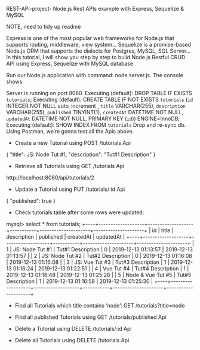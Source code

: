 REST-API-project-
Node.js Rest APIs example with Express, Sequelize &amp; MySQL

NOTE, need to tidy up readme

Express is one of the most popular web frameworks for Node.js that supports routing, middleware, view system… Sequelize is a promise-based Node.js ORM that supports the dialects for Postgres, MySQL, SQL Server… In this tutorial, I will show you step by step to build Node.js Restful CRUD API using Express, Sequelize with MySQL database.


Run our Node.js application with command: node server.js.
The console shows:

Server is running on port 8080.
Executing (default): DROP TABLE IF EXISTS `tutorials`;
Executing (default): CREATE TABLE IF NOT EXISTS `tutorials` (`id` INTEGER NOT NULL auto_increment , `title` VARCHAR(255), `description` VARCHAR(255), `published` TINYINT(1), `createdAt` DATETIME NOT NULL, `updatedAt` DATETIME NOT NULL, PRIMARY KEY (`id`)) ENGINE=InnoDB;
Executing (default): SHOW INDEX FROM `tutorials`
Drop and re-sync db.
Using Postman, we’re gonna test all the Apis above.

- Create a new Tutorial using POST /tutorials Api

{
"title": JS: Node Tut #1,
"description": "Tut#1 Description"
}


- Retrieve all Tutorials using GET /tutorials Api

http://localhost:8080/api/tutorials/2


- Update a Tutorial using PUT /tutorials/:id Api


{
"published": true
}


- Check tutorials table after some rows were updated:


mysql> select * from tutorials;
+----+-------------------+-------------------+-----------+---------------------+---------------------+
| id | title             | description       | published | createdAt           | updatedAt           |
+----+-------------------+-------------------+-----------+---------------------+---------------------+
|  1 | JS: Node Tut #1   | Tut#1 Description |         0 | 2019-12-13 01:13:57 | 2019-12-13 01:13:57 |
|  2 | JS: Node Tut #2   | Tut#2 Description |         0 | 2019-12-13 01:16:08 | 2019-12-13 01:16:08 |
|  3 | JS: Vue Tut #3    | Tut#3 Description |         1 | 2019-12-13 01:16:24 | 2019-12-13 01:22:51 |
|  4 | Vue Tut #4        | Tut#4 Description |         1 | 2019-12-13 01:16:48 | 2019-12-13 01:25:28 |
|  5 | Node & Vue Tut #5 | Tut#5 Description |         1 | 2019-12-13 01:16:58 | 2019-12-13 01:25:30 |
+----+-------------------+-------------------+-----------+---------------------+---------------------+


- Find all Tutorials which title contains ‘node’: GET /tutorials?title=node

- Find all published Tutorials using GET /tutorials/published Api

- Delete a Tutorial using DELETE /tutorials/:id Api

- Delete all Tutorials using DELETE /tutorials Api

